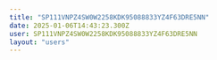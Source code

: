 ```yaml
---
title: "SP111VNPZ4SW0W2258KDK95088833YZ4F63DRE5NN"
date: 2025-01-06T14:43:23.300Z
user: SP111VNPZ4SW0W2258KDK95088833YZ4F63DRE5NN
layout: "users"
---
```

    